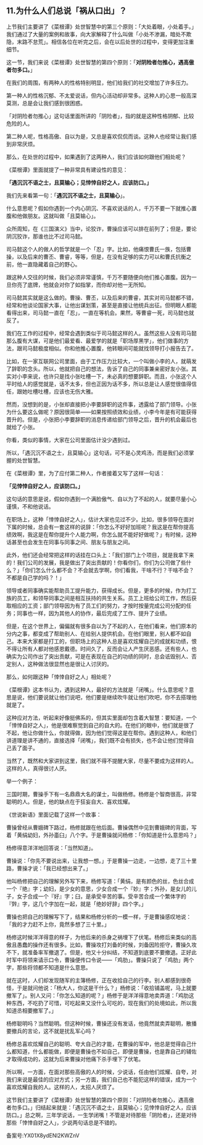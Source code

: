 ## 11.为什么人们总说「祸从口出」？
上节我们主要讲了《菜根谭》处世智慧中的第三个原则：「大处着眼，小处着手。」我们通过了大量的案例和故事，向大家解释了什么叫做「小处不渗漏，暗处不欺隐，末路不怠荒」。相信各位在听完之后，会在以后处世的过程中，变得更加注重细节。


这一节，我们来说《菜根谭》处世智慧的第四个原则：「**对阴险者勿推心，遇高傲者勿多口。**」


在我们的周围，有两种人的性格特别明显，他们给我们的社交增加了许多压力。


第一种人的性格沉郁、不太爱说话，但内心活动却非常多。这种人的心思一般高深莫测，总是会让我们感到很困惑。


「对阴险者勿推心」这句话里面所讲的「阴险者」，指的就是这种性格阴郁、比较危险的人。


第二种人呢，性格高傲、自以为是，又总是喜欢侃侃而谈。这种人也经常让我们感到非常厌烦。


那么，在处世的过程中，如果遇到了这两种人，我们应该如何跟他们相处呢？


《菜根谭》里面就提了一种非常具有建设性的意见：


**「遇沉沉不语之士，且莫输心；见悻悻自好之人，应该防口。」**


我们先来看第一句：「**遇沉沉不语之士，且莫输心**」。


什么意思呢？假如你遇到一个内心阴沉、不喜欢说话的人，千万不要一下就推心置腹和他做朋友。这就叫做「且莫输心」。


众所周知，在《三国演义》当中，论狡诈，曹操应该可以排在前列了；但是，要论阴沉狡诈，那谁也比不过司马懿。


司马懿这个人的做人的哲学就是一个「忍」字。比如，他痛恨曹氏一族，包括曹操，以及后来的曹丕、曹睿，等等，但是，在没有足够的实力可以和曹氏抗衡之前，他一直隐藏着自己的野心。


跟这种人交往的时候，我们必须非常谨慎，千万不要随便向他们推心置腹。因为一旦你亮了底牌，他就会对你了如指掌，而你却对他一无所知。


司马懿其实就是这么做的。曹操、曹丕，以及后来的曹睿，其实对司马懿都不错，经常和他谈论国家大事，让他出谋划策，甚至是直接让他统兵出征。但明眼人都能看得出来，司马懿一直在「忍」，一直在等机会。果然，等曹睿一死，司马懿也就反了。


我们在工作的过程中，经常会遇到类似于司马懿这样的人。虽然这些人没有司马懿那么腹有大谋，可是他们最爱看、最爱学的就是「职场厚黑学」，他们做事的方法，跟司马懿极度相似。你和他推心置腹，他转眼间可能就找领导打小报告去了。


比如，在一家互联网公司里面，由于工作压力比较大，一个叫做小李的人，就萌发了辞职的念头。所以，他就把自己的想法，告诉了自己的同事兼亲密好友小张。其实对小李来说，也许只是找小张吐槽一下，未必真的想要辞职。而且，小张这个人平时给人的感觉就是，话不太多，但也正因为话不多，所以总是让人感觉很值得信任，跟她吐槽吐槽，应该也无伤大雅。


然而，没想到的是，小张却直接把小李要辞职的这件事，透露给了部门领导。小张为什么要这么做呢？原因很简单——如果按照绩效和业绩，小李今年是有可能获得晋升的。但是，小张把小李要辞职的消息传递给部门领导之后，晋升的机会最后也就给了小张。


你看，类似的事情，大家在公司里面估计没少遇到过。


所以，「遇沉沉不语之士，且莫输心」这句话，可不是心灵鸡汤，而是我们必须掌握的处世智慧。


在《菜根谭》里，为了应付第二种人，作者接着又写了这样一句话：


**「见悻悻自好之人，应该防口。」**


这句话的意思是说，假如你遇到一个满脸傲气、自以为了不起的人，就要尽量小心谨慎，不和他说话。


在职场上，这种「悻悻自好之人」，估计大家也见过不少。比如，很多领导在面对下属的时候，总会有一套这样的说辞：「你怎么不好好加班呢？我这是在帮你提高绩效啊，我这是在帮你提升个人能力啊，你怎么就不能好好做呢？」有时候，这种话甚至也会发生在同事与同事之间、朋友与朋友之间。


此外，他们还会经常把这样的话挂在口头上：「我们部门上个项目，就是我拿下来的！我们公司的发展，我是做出了突出贡献的！你看你们，你们为公司做了些什么？」「你们怎么什么都不会？不会就去学啊，你们看我，干啥不行？干啥不会？不都是自己学的吗？！」


领导或者同事确实能帮助员工提升能力，获得成长。但是，更多的时候，作为打工族的员工，和领导同事之间是相互扶持的共生关系。员工上班给公司工作，然后获取相应的工资；部门领导因为有了员工们的努力，才按时按量完成公司分配的任务；同事也一样，因为其他人的协作，最后完成了工作、提升了业绩。


但是，在这个世界上，偏偏就有很多自以为了不起的人，在他们看来，他们原本的分内之事，都变成了帮助别人、在给别人提供机会。在他们眼里，别人都不如自己。本来大家都是打工的，但职场上的这种人总是喜欢炫耀自己的成就和功绩，恨不得让所有人都对他感恩戴德。时间久了，反而会让人产生厌恶感。还有些人，也确实为公司作出了突出贡献，可是在表现在自己的功绩的同时，总会诋毁别人、否定别人，这种做法很显然也是很让人讨厌的。


那么，如何跟这种「悻悻自好之人」相处呢？


《菜根谭》这本书认为，遇到这种人，最好的方法就是「闭嘴」。什么意思呢？意思是说，他们要说就让他们说吧，他们要是继续吹牛就让他们吹吧，你不去搭理他就是了。


这种应对方法，听起来好像挺佛系的，但其实里面却包含着大智慧：要知道，一个「悻悻自好之人」，他是很难察觉到自己的自大的。在他们的眼中，他们就是很了不起，他让你做什么，你就得做，因为他们觉得这是在帮你。遇到这种人，和他们讲道理是讲不通的，直接选择「闭嘴」，我们既不会有损失，也不会让他们觉得自己丢了面子。


当然了，既然和大家讲到这里，我们就不得不提醒大家，尽量不要成为这样的人。这样的人，真得很讨人厌。


举一个例子：


三国时期，曹操手下有一名鼎鼎大名的谋士，叫做杨修。杨修是个智商很高，非常聪明的人。但是，他的缺点在于狂妄自大、喜欢炫耀。


《世说新语》里面记载了这样一个故事：


曹操曾经从曹娥碑下路过，杨修就跟在他后面。曹操偶然中见到曹娥碑的背面，写着「黄绢幼妇，外孙齑臼」八个字。于是曹操就问杨修：「你知道是什么意思吗？」


杨修得意洋洋地回答说：「当然知道」。


曹操说：「你先不要说出来，让我想一想。」于是曹操一边走，一边想，走了三十里路，曹操才说：「我已经想出来了。」


他叫杨修把自己的理解另外写下来，杨修写道：「黄绢，是有颜色的丝，色丝合成一个『绝』字；幼妇，是少女的意思，少女合成一个『妙』字；外孙，是女儿的儿子，女子合成一个『好』字；臼，是承受辛苦的事。受辛苦合成一个繁体字的『辤』字，这几个字加在一起，就是「绝妙好辞」四个字。」


曹操也把自己的理解写下了，结果和杨修分析的一模一样，于是曹操感叹地说：「我的才力赶不上你，竟然多想了三十里。」


杨修这时候洋洋得意的样子，为他后来的杀身之祸埋下了伏笔。杨修后来类似的高傲且愚蠢的操作还有很多。比如，曹操攻打刘备的时候，刘备因险拒守，曹操久攻不下，就准备率军撤退了。但是，他又十分纠结，不知道到底要不要撤退。正好此时军中将领来请示口令，曹操便传口令说——「鸡肋」。曹操只说了「鸡肋」两个字，那些将领都不知道是什么意思。


就在这时，人们却发现随军的主簿杨修，正在收拾自己的行李。别人都感到很奇怪，于是就问他说：「杨大人，你这是干什么？」杨修说：「收拾铺盖呢，马上就要撤军了」。别人又问：「你怎么知道的呢？」杨修于是洋洋得意地卖弄道：「鸡肋这种东西，不吃扔了可惜，可吃起来又没什么可吃的，现在我们的处境如此，所以我知道丞相要撤军了。」


杨修聪明吗？当然聪明。但这种时候，曹操还没有发话，他竟然就卖弄聪明，散播要撤兵的言论，这不就是扰乱军心吗？


杨修总喜欢炫耀自己的聪明、夸大自己的才能，在曹操的军中，他总是觉得自己什么都知道，什么都能做，即便是曹操也不如自己，即便是曹操，也是靠自己的辅佐才取得成功的，这就为后来曹操对他痛下杀手埋下了伏笔。


所以啊，一方面，在面对那些高傲的人的时候，少说话，任由他们炫耀、自夸，对我们来说是最佳的应对方式；另一方面，我们自己也不能犯这样的错误，成为一个喜欢炫耀自我的人。这样的人，太招人厌烦了。


这节我们主要讲了《菜根谭》处世智慧的第四个原则：「对阴险者勿推心，遇高傲者勿多口。」归结起来就是：「遇沉沉不语之士，且莫输心；见悻悻自好之人，应该防口。」总之啊，三年学说话，一生学闭嘴！不管是对待那些「阴险者」，还是对待那些「悻悻自好之人」，少说两句话总是不错的。


备案号:YX01X8ydENl2KWZnV

